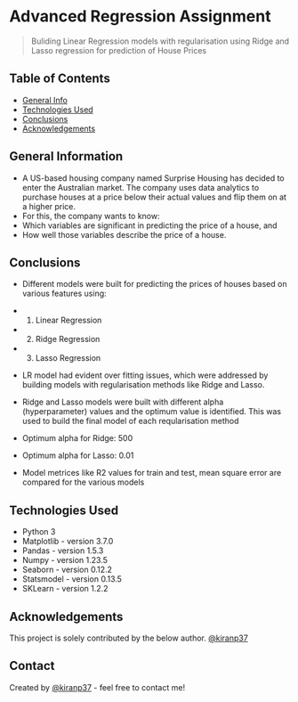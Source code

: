 # Advanced Regression Assignment
> Buliding Linear Regression models with regularisation using Ridge and Lasso regression  for prediction of House Prices 


## Table of Contents
* [General Info](#general-information)
* [Technologies Used](#technologies-used)
* [Conclusions](#conclusions)
* [Acknowledgements](#acknowledgements)

<!-- You can include any other section that is pertinent to your problem -->

## General Information
- A US-based housing company named Surprise Housing has decided to enter the Australian market. The company uses data analytics to purchase houses at a price below their actual values and flip them on at a higher price.
- For this, the company wants to know:
- Which variables are significant in predicting the price of a house, and
- How well those variables describe the price of a house.

<!-- You don't have to answer all the questions - just the ones relevant to your project. -->

## Conclusions
- Different models were built for predicting the prices of houses based on various features using:
- 1. Linear Regression
- 2. Ridge Regression
- 3. Lasso Regression

- LR model had evident over fitting issues, which were addressed by building models with regularisation methods like Ridge and Lasso.

- Ridge and Lasso models were built with different alpha (hyperparameter) values and the optimum value is identified. This was used to build the final model of each reqularisation method
- Optimum alpha for Ridge: 500
- Optimum alpha for Lasso: 0.01

- Model metrices like R2 values for train and test, mean square error are compared for the various models

<!-- You don't have to answer all the questions - just the ones relevant to your project. -->


## Technologies Used
- Python 3
- Matplotlib - version 3.7.0
- Pandas 	 - version 1.5.3
- Numpy  	 - version 1.23.5
- Seaborn 	 - version 0.12.2
- Statsmodel - version 0.13.5
- SKLearn    - version 1.2.2

<!-- As the libraries versions keep on changing, it is recommended to mention the version of library used in this project -->

## Acknowledgements
This project is solely contributed by the below author.
 [@kiranp37](https://github.com/kiranp37/)


## Contact
Created by  [@kiranp37](https://github.com/kiranp37/) - feel free to contact me!


<!-- Optional -->
<!-- ## License -->
<!-- This project is open source and available under the [... License](). -->

<!-- You don't have to include all sections - just the one's relevant to your project -->